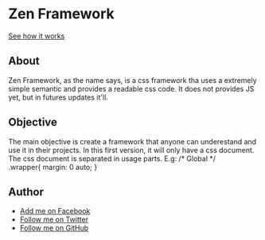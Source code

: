 # Zen Framework
[See how it works](http://igorfelipee.github.io/zen-framework/)
## About ##
Zen Framework, as the name says, is a css framework tha uses a extremely simple semantic and provides a readable css code. It does not provides JS yet, but in futures updates it'll.
## Objective ##
The main objective is create a framework that anyone can underestand and use it in their projects. In this first version, it will only have a css document.
The css document is separated in usage parts.
E.g:
/* Global */ <br/>
.wrapper{
  margin: 0 auto;
}
## Author ##
* [Add me on Facebook](https://www.facebook.com/igor.felipe.198765)
* [Follow me on Twitter](http://twitter.com/igorfelipee)
* [Follow me on GitHub](http://github.com/igorfelipee)

